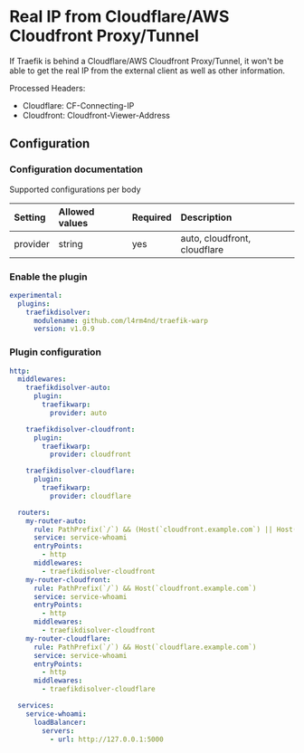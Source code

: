 # Real IP from Cloudflare/AWS Cloudfront Proxy/Tunnel

If Traefik is behind a Cloudflare/AWS Cloudfront Proxy/Tunnel, it won't be able to get the real IP from the external client as well as other information.

Processed Headers:
- Cloudflare: CF-Connecting-IP
- Cloudfront: Cloudfront-Viewer-Address

## Configuration

### Configuration documentation

Supported configurations per body

| Setting             | Allowed values | Required | Description                                         |
| :------------------ | :------------- | :------- | :-------------------------------------------------- |
| provider            | string         | yes      | auto, cloudfront, cloudflare                        |


### Enable the plugin

```yaml
experimental:
  plugins:
    traefikdisolver:
      modulename: github.com/l4rm4nd/traefik-warp
      version: v1.0.9
```

### Plugin configuration

```yaml
http:
  middlewares:
    traefikdisolver-auto:
      plugin:
        traefikwarp:
          provider: auto

    traefikdisolver-cloudfront:
      plugin:
        traefikwarp:
          provider: cloudfront

    traefikdisolver-cloudflare:
      plugin:
        traefikwarp:
          provider: cloudflare

  routers:
    my-router-auto:
      rule: PathPrefix(`/`) && (Host(`cloudfront.example.com`) || Host(`cloudflare.example.com`))
      service: service-whoami
      entryPoints:
        - http
      middlewares:
        - traefikdisolver-cloudfront
    my-router-cloudfront:
      rule: PathPrefix(`/`) && Host(`cloudfront.example.com`)
      service: service-whoami
      entryPoints:
        - http
      middlewares:
        - traefikdisolver-cloudfront
    my-router-cloudflare:
      rule: PathPrefix(`/`) && Host(`cloudflare.example.com`)
      service: service-whoami
      entryPoints:
        - http
      middlewares:
        - traefikdisolver-cloudflare

  services:
    service-whoami:
      loadBalancer:
        servers:
          - url: http://127.0.0.1:5000
```